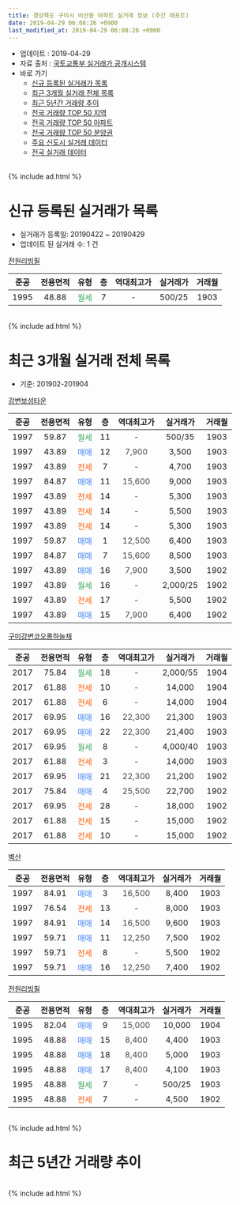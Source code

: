 ```yaml
---
title: 경상북도 구미시 비산동 아파트 실거래 정보 (주간 레포트)
date: 2019-04-29 06:08:26 +0900
last_modified_at: 2019-04-29 06:08:26 +0900
---
```


* 업데이트 : 2019-04-29
* 자료 출처 : [국토교통부 실거래가 공개시스템](http://rt.molit.go.kr)
* 바로 가기
    * [신규 등록된 실거래가 목록](#신규-등록된-실거래가-목록)
    * [최근 3개월 실거래 전체 목록](#최근-3개월-실거래-전체-목록)
    * [최근 5년간 거래량 추이](#최근-5년간-거래량-추이)
    * [전국 거래량 TOP 50 지역](https://inasie.github.io/apt-trade-info/최근-3개월-전국에서-가장-거래가-많이-발생한-지역)
    * [전국 거래량 TOP 50 아파트](https://inasie.github.io/apt-trade-info/최근-3개월-전국에서-가장-거래가-많이-발생한-아파트)
    * [전국 거래량 TOP 50 분양권](https://inasie.github.io/apt-trade-info/최근-3개월-전국에서-가장-거래가-많이-발생한-분양권)
    * [주요 신도시 실거래 데이터](https://inasie.github.io/apt-trade-info/주요-신도시)
    * [전국 실거래 데이터](https://inasie.github.io/apt-trade-info/전국)
<br>
{% include ad.html %}
<br>

# 신규 등록된 실거래가 목록
* 실거래가 등록일: 20190422 ~ 20190429
* 업데이트 된 실거래 수: 1 건


[전원리빙필](https://search.naver.com/search.naver?query=%EA%B2%BD%EC%83%81%EB%B6%81%EB%8F%84+%EA%B5%AC%EB%AF%B8%EC%8B%9C+%EB%B9%84%EC%82%B0%EB%8F%99+%EC%A0%84%EC%9B%90%EB%A6%AC%EB%B9%99%ED%95%84)

|준공|전용면적|유형|층|역대최고가|실거래가|거래월|
|:---:|:---:|:---:|:---:|:---:|:---:|:---:|
|1995|48.88|<span style="color:#34a853">월세</span>|7|<span style="color:#444444">-</span>|500/25|1903|


<br>
{% include ad.html %}
<br>

# 최근 3개월 실거래 전체 목록
* 기준: 201902-201904


[강변보성타운](https://search.naver.com/search.naver?query=%EA%B2%BD%EC%83%81%EB%B6%81%EB%8F%84+%EA%B5%AC%EB%AF%B8%EC%8B%9C+%EB%B9%84%EC%82%B0%EB%8F%99+%EA%B0%95%EB%B3%80%EB%B3%B4%EC%84%B1%ED%83%80%EC%9A%B4)

|준공|전용면적|유형|층|역대최고가|실거래가|거래월|
|:---:|:---:|:---:|:---:|:---:|:---:|:---:|
|1997|59.87|<span style="color:#34a853">월세</span>|11|<span style="color:#444444">-</span>|500/35|1903|
|1997|43.89|<span style="color:#4285f3">매매</span>|12|<span style="color:#444444">7,900</span>|3,500|1903|
|1997|43.89|<span style="color:#ff5a00">전세</span>|7|<span style="color:#444444">-</span>|4,700|1903|
|1997|84.87|<span style="color:#4285f3">매매</span>|11|<span style="color:#444444">15,600</span>|9,000|1903|
|1997|43.89|<span style="color:#ff5a00">전세</span>|14|<span style="color:#444444">-</span>|5,300|1903|
|1997|43.89|<span style="color:#ff5a00">전세</span>|14|<span style="color:#444444">-</span>|5,500|1903|
|1997|43.89|<span style="color:#ff5a00">전세</span>|14|<span style="color:#444444">-</span>|5,300|1903|
|1997|59.87|<span style="color:#4285f3">매매</span>|1|<span style="color:#444444">12,500</span>|6,400|1903|
|1997|84.87|<span style="color:#4285f3">매매</span>|7|<span style="color:#444444">15,600</span>|8,500|1903|
|1997|43.89|<span style="color:#4285f3">매매</span>|16|<span style="color:#444444">7,900</span>|3,500|1902|
|1997|43.89|<span style="color:#34a853">월세</span>|16|<span style="color:#444444">-</span>|2,000/25|1902|
|1997|43.89|<span style="color:#ff5a00">전세</span>|17|<span style="color:#444444">-</span>|5,500|1902|
|1997|43.89|<span style="color:#4285f3">매매</span>|15|<span style="color:#444444">7,900</span>|6,400|1902|

[구미강변코오롱하늘채](https://search.naver.com/search.naver?query=%EA%B2%BD%EC%83%81%EB%B6%81%EB%8F%84+%EA%B5%AC%EB%AF%B8%EC%8B%9C+%EB%B9%84%EC%82%B0%EB%8F%99+%EA%B5%AC%EB%AF%B8%EA%B0%95%EB%B3%80%EC%BD%94%EC%98%A4%EB%A1%B1%ED%95%98%EB%8A%98%EC%B1%84)

|준공|전용면적|유형|층|역대최고가|실거래가|거래월|
|:---:|:---:|:---:|:---:|:---:|:---:|:---:|
|2017|75.84|<span style="color:#34a853">월세</span>|18|<span style="color:#444444">-</span>|2,000/55|1904|
|2017|61.88|<span style="color:#ff5a00">전세</span>|10|<span style="color:#444444">-</span>|14,000|1904|
|2017|61.88|<span style="color:#ff5a00">전세</span>|6|<span style="color:#444444">-</span>|14,000|1904|
|2017|69.95|<span style="color:#4285f3">매매</span>|16|<span style="color:#444444">22,300</span>|21,300|1903|
|2017|69.95|<span style="color:#4285f3">매매</span>|22|<span style="color:#444444">22,300</span>|21,400|1903|
|2017|69.95|<span style="color:#34a853">월세</span>|8|<span style="color:#444444">-</span>|4,000/40|1903|
|2017|61.88|<span style="color:#ff5a00">전세</span>|3|<span style="color:#444444">-</span>|14,000|1903|
|2017|69.95|<span style="color:#4285f3">매매</span>|21|<span style="color:#444444">22,300</span>|21,200|1902|
|2017|75.84|<span style="color:#4285f3">매매</span>|4|<span style="color:#444444">25,500</span>|22,700|1902|
|2017|69.95|<span style="color:#ff5a00">전세</span>|28|<span style="color:#444444">-</span>|18,000|1902|
|2017|61.88|<span style="color:#ff5a00">전세</span>|15|<span style="color:#444444">-</span>|15,000|1902|
|2017|61.88|<span style="color:#ff5a00">전세</span>|10|<span style="color:#444444">-</span>|15,000|1902|

[벽산](https://search.naver.com/search.naver?query=%EA%B2%BD%EC%83%81%EB%B6%81%EB%8F%84+%EA%B5%AC%EB%AF%B8%EC%8B%9C+%EB%B9%84%EC%82%B0%EB%8F%99+%EB%B2%BD%EC%82%B0)

|준공|전용면적|유형|층|역대최고가|실거래가|거래월|
|:---:|:---:|:---:|:---:|:---:|:---:|:---:|
|1997|84.91|<span style="color:#4285f3">매매</span>|3|<span style="color:#444444">16,500</span>|8,400|1903|
|1997|76.54|<span style="color:#ff5a00">전세</span>|13|<span style="color:#444444">-</span>|8,000|1903|
|1997|84.91|<span style="color:#4285f3">매매</span>|14|<span style="color:#444444">16,500</span>|9,600|1903|
|1997|59.71|<span style="color:#4285f3">매매</span>|11|<span style="color:#444444">12,250</span>|7,500|1902|
|1997|59.71|<span style="color:#ff5a00">전세</span>|8|<span style="color:#444444">-</span>|5,500|1902|
|1997|59.71|<span style="color:#4285f3">매매</span>|16|<span style="color:#444444">12,250</span>|7,400|1902|

[전원리빙필](https://search.naver.com/search.naver?query=%EA%B2%BD%EC%83%81%EB%B6%81%EB%8F%84+%EA%B5%AC%EB%AF%B8%EC%8B%9C+%EB%B9%84%EC%82%B0%EB%8F%99+%EC%A0%84%EC%9B%90%EB%A6%AC%EB%B9%99%ED%95%84)

|준공|전용면적|유형|층|역대최고가|실거래가|거래월|
|:---:|:---:|:---:|:---:|:---:|:---:|:---:|
|1995|82.04|<span style="color:#4285f3">매매</span>|9|<span style="color:#444444">15,000</span>|10,000|1904|
|1995|48.88|<span style="color:#4285f3">매매</span>|15|<span style="color:#444444">8,400</span>|4,400|1903|
|1995|48.88|<span style="color:#4285f3">매매</span>|18|<span style="color:#444444">8,400</span>|5,000|1903|
|1995|48.88|<span style="color:#4285f3">매매</span>|17|<span style="color:#444444">8,400</span>|4,100|1903|
|1995|48.88|<span style="color:#34a853">월세</span>|7|<span style="color:#444444">-</span>|500/25|1903|
|1995|48.88|<span style="color:#ff5a00">전세</span>|7|<span style="color:#444444">-</span>|4,500|1902|


<br>
{% include ad.html %}
<br>

# 최근 5년간 거래량 추이


<div style="width:100%;">
    <canvas id="deal_progress" height="200"></canvas>
</div>

<script>
new Chart(document.getElementById("deal_progress"), {
    type: 'line',
    data: {
        labels: ['201404','201405','201406','201407','201408','201409','201410','201411','201412','201501','201502','201503','201504','201505','201506','201507','201508','201509','201510','201511','201512','201601','201602','201603','201604','201605','201606','201607','201608','201609','201610','201611','201612','201701','201702','201703','201704','201705','201706','201707','201708','201709','201710','201711','201712','201801','201802','201803','201804','201805','201806','201807','201808','201809','201810','201811','201812','201901','201902','201903','201904'],
        datasets: [{
            label: '매매',
            pointRadius: 1,
            data: [7, 10, 7, 9, 8, 14, 6, 8, 4, 11, 3, 9, 8, 20, 4, 9, 4, 8, 7, 8, 2, 1, 4, 7, 8, 3, 7, 6, 5, 6, 10, 3, 3, 2, 0, 3, 5, 3, 7, 4, 7, 6, 8, 5, 8, 3, 10, 3, 4, 6, 4, 9, 9, 6, 10, 8, 3, 6, 6, 11, 1],
            borderColor: "rgba(255, 201, 14, 1)",
            backgroundColor: "rgba(255, 201, 14, 0.5)",
            fill: false,
            lineTension: 0
        },{
            label: '전월세',
            pointRadius: 1,
            data: [5, 3, 2, 2, 4, 1, 3, 4, 1, 4, 2, 4, 1, 4, 2, 0, 4, 3, 3, 2, 2, 4, 9, 6, 1, 4, 5, 2, 1, 1, 3, 3, 2, 1, 2, 6, 17, 35, 40, 15, 10, 7, 1, 2, 4, 5, 6, 7, 10, 4, 1, 4, 3, 3, 4, 7, 4, 5, 7, 9, 3],
            borderColor: "rgba(0, 141, 185, 1)",
            backgroundColor: "rgba(0, 141, 185, 0.5)",
            fill: false,
            lineTension: 0
        }
        ]
    },
    options: {
        responsive: true,
        title: {
            display: false
        },
        tooltips: {
            mode: 'index',
            intersect: false
        },
        hover: {
            mode: 'nearest',
            intersect: true
        },
        scales: {
            xAxes: [{
                display: true,
                scaleLabel: {
                    display: true,
                    labelString: '년/월'
                }
            }],
            yAxes: [{
                display: true,
                ticks: {
                    suggestedMin: 0,
                },
                scaleLabel: {
                    display: true,
                    labelString: '실거래 수'
                }
            }]
        }
    }
});

</script>


<br>
{% include ad.html %}
<br>


